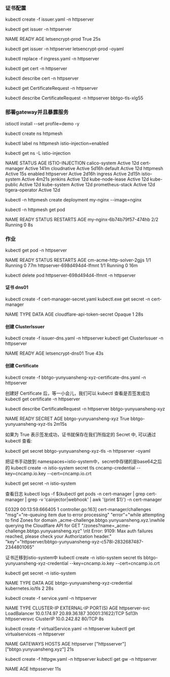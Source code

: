 ### 证书配置
kubectl  create -f issuer.yaml -n httpserver

kubectl get issuer -n httpserver

NAME               READY   AGE
letsencrypt-prod   True    25s

kubectl get issuer -n httpserver letsencrypt-prod -oyaml

kubectl replace -f ingress.yaml -n httpserver

kubectl get cert -n httpserver

kubectl describe cert -n httpserver

kubectl get CertificateRequest -n httpserver

kubectl describe CertificateRequest -n httpserver bbtgo-tls-xlg55

### 部署gateway并且暴露服务

istioctl install --set profile=demo -y

kubectl create ns httpmesh

kubectl label ns httpmesh istio-injection=enabled

kubectl get ns -L istio-injection

NAME               STATUS   AGE     ISTIO-INJECTION
calico-system      Active   12d
cert-manager       Active   141m
cloudnative        Active   5d16h
default            Active   12d
httpmesh           Active   15s     enabled
httpserver         Active   2d16h
ingress            Active   2d15h
istio-system       Active   4m21s
jenkins            Active   12d
kube-node-lease    Active   12d
kube-public        Active   12d
kube-system        Active   12d
prometheus-stack   Active   12d
tigera-operator    Active   12d

kubectl -n httpmesh create deployment my-nginx --image=nginx

kubectl -n httpmesh get pod

NAME                        READY   STATUS    RESTARTS   AGE
my-nginx-6b74b79f57-474hb   2/2     Running   0          8s


### 作业
kubectl get pod -n httpserver

NAME                         READY   STATUS    RESTARTS   AGE
cm-acme-http-solver-2gjjs    1/1     Running   0          77m
httpserver-698d494d4-lfmnt   1/1     Running   0          16m

kubectl delete pod httpserver-698d494d4-lfmnt -n httpserver

#### 证书 dns01

kubectl create -f cert-manager-secret.yaml
kubectl.exe get secret -n cert-manager

NAME                                  TYPE                                  DATA   AGE
cloudflare-api-token-secret           Opaque                                1      28s

#### 创建 ClusterIssuer
kubectl create -f issuer-dns.yaml -n httpserver
kubectl get  ClusterIssuer -n httpserver

NAME                READY   AGE
letsencrypt-dns01   True    43s

#### 创建 Certificate
kubectl create -f bbtgo-yunyuansheng-xyz-certificate-dns.yaml -n httpserver

创建好 Certificate 后，等一小会儿，我们可以 kubectl 查看是否签发成功
kubectl get certificate -n httpserver

kubectl describe CertificateRequest -n httpserver bbtgo-yunyuansheng-xyz

NAME                     READY   SECRET                       AGE
bbtgo-yunyuansheng-xyz   True    bbtgo-yunyuansheng-xyz-tls   2m15s

如果为 True 表示签发成功，证书就保存在我们所指定的 Secret 中, 可以通过 kubectl 查看:

kubectl get secret bbtgo-yunyuansheng-xyz-tls -n httpserver -oyaml

把证书手动放到 namespaces=istio-system中，secret中存储的是base64之后的
kubectl create -n istio-system secret tls cncamp-credential --key=cncamp.io.key --cert=cncamp.io.crt

kubectl get secret  -n istio-system

查看日志
kubectl logs -f $(kubectl get pods -n cert-manager | grep cert-manager | grep -v 'cainjector\|webhook' | awk '{print $1}') -n cert-manager

E0329 00:13:59.666405       1 controller.go:163] cert-manager/challenges "msg"="re-queuing item due to error processing" "error"="while attempting to find Zones for domain _acme-challenge.bbtgo.yunyuansheng.xyz.\nwhile querying the Cloudflare API for GET \"/zones?name=_acme-challenge.bbtgo.yunyuansheng.xyz\" \n\t Error: 9109: Max auth failures reached, please check your Authorization header." "key"="httpserver/bbtgo-yunyuansheng-xyz-c578l-2832687487-2344801065"


证书迁移到istio-system中
kubectl create -n istio-system secret tls bbtgo-yunyuansheng-xyz-credential --key=cncamp.io.key --cert=cncamp.io.crt


kubectl get secret -n istio-system

NAME                                               TYPE                                  DATA   AGE
bbtgo-yunyuansheng-xyz-credential                  kubernetes.io/tls                     2      28s


kubectl create -f service.yaml -n httpserver

NAME             TYPE           CLUSTER-IP    EXTERNAL-IP    PORT(S)           AGE
httpserver-svc   LoadBalancer   10.0.174.97   20.89.36.187   30001:31622/TCP   5d13h
httpserversvc    ClusterIP      10.0.242.82   <none>         80/TCP            8s

kubectl create -f virtualService.yaml -n httpserver
kubectl get virtualservices -n httpserver

NAME         GATEWAYS          HOSTS                        AGE
httpserver   ["httpsserver"]   ["bbtgo.yunyuansheng.xyz"]   21s

kubectl create -f httpgw.yaml -n httpserver
kubectl get gw -n httpserver

NAME          AGE
httpsserver   11s